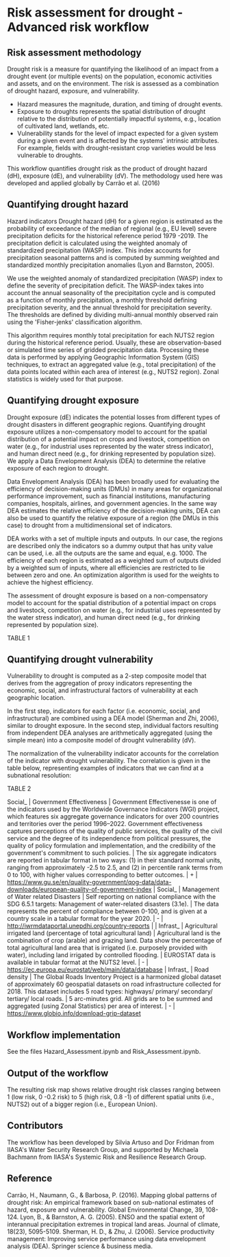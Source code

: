 # Risk assessment for drought - Advanced risk workflow


## Risk assessment methodology

Drought risk is a measure for quantifying the likelihood of an impact from a drought event (or multiple events) on the population, economic activities and assets, and on the environment.
The risk is assessed as a combination of drought hazard, exposure, and vulnerability.
- Hazard measures the magnitude, duration, and timing of drought events.
- Exposure to droughts represents the spatial distribution of drought relative to the distribution of potentially impactful systems, e.g., location of cultivated land, wetlands, etc.
- Vulnerability stands for the level of impact expected for a given system during a given event and is affected by the systems' intrinsic attributes. For example, fields with drought-resistant crop varieties would be less vulnerable to droughts.

This workflow quantifies drought risk as the product of drought hazard (dH), exposure (dE), and vulnerability (dV). The methodology used here was developed and applied globally by Carrão et al. (2016) 


## Quantifying drought hazard

Hazard indicators Drought hazard (dH) for a given region is estimated as the probability of exceedance of the median of regional (e.g., EU level) severe precipitation deficits for the historical reference period 1979 -2019. The precipitation deficit is calculated using the weighted anomaly of standardized precipitation (WASP) index. This index accounts for precipitation seasonal patterns and is computed by summing weighted and standardized monthly precipitation anomalies (Lyon and Barnston, 2005).

We use the weighted anomaly of standardized precipitation (WASP) index to define the severity of precipitation deficit. The WASP-index takes into account the annual seasonality of the precipitation cycle and is computed as a function of monthly precipitation, a monthly threshold defining precipitation severity, and the annual threshold for precipitation severity. The thresholds are defined by dividing multi-annual monthly observed rain using the 'Fisher-jenks' classification algorithm.

This algorithm requires monthly total precipitation for each NUTS2 region during the historical reference period. Usually, these are observation-based or simulated time series of gridded precipitation data. Processing these data is performed by applying Geographic Information System (GIS) techniques, to extract an aggregated value (e.g., total precipitation) of the data points located within each area of interest (e.g., NUTS2 region). Zonal statistics is widely used for that purpose.


## Quantifying drought exposure

Drought exposure (dE) indicates the potential losses from different types of drought disasters in different geographic regions. Quantifying drought exposure utilizes a non-compensatory model to account for the spatial distribution of a potential impact on crops and livestock, competition on water (e.g., for industrial uses represented by the water stress indicator), and human direct need (e.g., for drinking represented by population size). We apply a Data Envelopment Analysis (DEA) to determine the relative exposure of each region to drought.

Data Envelopment Analysis (DEA) has been broadly used for evaluating the efficiency of decision-making units (DMUs) in many areas for organizational performance improvement, such as financial institutions, manufacturing companies, hospitals, airlines, and government agencies. In the same way DEA estimates the relative efficiency of the decision-making units, DEA can also be used to quantify the relative exposure of a region (the DMUs in this case) to drought from a multidimensional set of indicators.

DEA works with a set of multiple inputs and outputs. In our case, the regions are described only the indicators so a dummy output that has unity value can be used, i.e. all the outputs are the same and equal, e.g. 1000. The efficiency of each region is estimated as a weighted sum of outputs divided by a weighted sum of inputs, where all efficiencies are restricted to lie between zero and one. An optimization algorithm is used for the weights to achieve the highest efficiency.

The assessment of drought exposure is based on a non-compensatory model to account for the spatial distribution of a potential impact on crops and livestock, competition on water (e.g., for industrial uses represented by the water stress indicator), and human direct need (e.g., for drinking represented by population size).

TABLE 1

## Quantifying drought vulnerability

Vulnerability to drought is computed as a 2-step composite model that derives from the aggregation of proxy indicators representing the economic, social, and infrastructural factors of vulnerability at each geographic location.

In the first step, indicators for each factor (i.e. economic, social, and infrastructural) are combined using a DEA model (Sherman and Zhi, 2006), similar to drought exposure. In the second step, individual factors resulting from independent DEA analyses are arithmetically aggregated (using the simple mean) into a composite model of drought vulnerability (dV).

The normalization of the vulnerability indicator accounts for the correlation of the indicator with drought vulnerability. The correlation is given in the table below, representing examples of indicators that we can find at a subnational resolution:

TABLE 2

Social_ | Government Effectiveness | Government Effectivenesse is one of the indicators used by the Worldwide Governance Indicators (WGI) project, which features six aggregate governance indicators for over 200 countries and territories over the period 1996–2022. Government effectiveness captures perceptions of the quality of public services, the quality of the civil service and the degree of its independence from political pressures, the quality of policy formulation and implementation, and the credibility of the government's commitment to such policies. | The six aggregate indicators are reported in tabular format in two ways: (1) in their standard normal units, ranging from approximately -2.5 to 2.5, and (2) in percentile rank terms from 0 to 100, with higher values corresponding to better outcomes. | + | https://www.gu.se/en/quality-government/qog-data/data-downloads/european-quality-of-government-index | Social_ | Management of Water related Disasters | Self reporting on national compliance with the SDG 6.5.1 targets: Management of water-related disasters (3.1e). | The data represents the percent of compliance between 0-100, and is given at a country scale in a tabular format for the year 2020. | - | http://iwrmdataportal.unepdhi.org/country-reports | | Infrast_ | Agricultural irrigated land (percentage of total agricultural land) | Agricultural land is the combination of crop (arable) and grazing land. Data show the percentage of total agricultural land area that is irrigated (i.e. purposely provided with water), including land irrigated by controlled flooding. | EUROSTAT data is available in tabular format at the NUTS2 level. | - | https://ec.europa.eu/eurostat/web/main/data/database | Infrast_ | Road density | The Global Roads Inventory Project is a harmonized global dataset of approximately 60 geospatial datasets on road infrastructure collected for 2018. This dataset includes 5 road types: highways/ primary/ secondary/ tertiary/ local roads. | 5 arc-minutes grid. All grids are to be summed and aggregated (using Zonal Statistics) per area of interest. | - | https://www.globio.info/download-grip-dataset



## Workflow implementation

See the files Hazard_Assessment.ipynb and Risk_Assessment.ipynb.


## Output of the workflow

The resulting risk map shows relative drought risk classes ranging between 1 (low risk, 0 -0.2 risk) to 5 (high risk, 0.8 -1) of different spatial units (i.e., NUTS2) out of a bigger region (i.e., European Union).

## Contributors

The workflow has been developed by Silvia Artuso and Dor Fridman from IIASA's Water Security Research Group, and supported by Michaela Bachmann from IIASA's Systemic Risk and Resilience Research Group.


## Reference

Carrão, H., Naumann, G., & Barbosa, P. (2016). Mapping global patterns of drought risk: An empirical framework based on sub-national estimates of hazard, exposure and vulnerability. Global Environmental Change, 39, 108-124.
Lyon, B., & Barnston, A. G. (2005). ENSO and the spatial extent of interannual precipitation extremes in tropical land areas. Journal of climate, 18(23), 5095-5109.
Sherman, H. D., & Zhu, J. (2006). Service productivity management: Improving service performance using data envelopment analysis (DEA). Springer science & business media.
